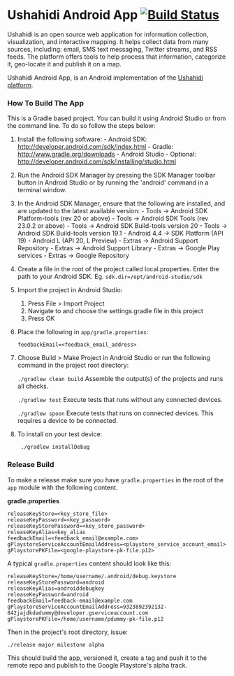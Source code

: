 Ushahidi Android App [![Build Status](https://travis-ci.org/ushahidi/platform-android.svg?branch=master)](https://travis-ci.org/ushahidi/platform-android)
================

Ushahidi is an open source web application for information collection, visualization, and interactive mapping. 
It helps collect data from many sources, including: email, SMS text messaging, Twitter streams, and RSS feeds. 
The platform offers tools to help process that information, categorize it, geo-locate it and publish it on a map.

Ushahidi Android App, is an Android implementation of the [Ushahidi platform][1].

### How To Build The App

This is a Gradle based project. You can build it using Android Studio or from the command line. To 
do so follow the steps below:

1. Install the following software:
       - Android SDK:
         http://developer.android.com/sdk/index.html
       - Gradle:
         http://www.gradle.org/downloads
       - Android Studio - Optional: 
         http://developer.android.com/sdk/installing/studio.html

2. Run the Android SDK Manager by pressing the SDK Manager toolbar button
   in Android Studio or by running the 'android' command in a terminal
   window.

3. In the Android SDK Manager, ensure that the following are installed,
   and are updated to the latest available version:
       - Tools -> Android SDK Platform-tools (rev 20 or above)
       - Tools -> Android SDK Tools (rev 23.0.2 or above)
       - Tools -> Android SDK Build-tools version 20
       - Tools -> Android SDK Build-tools version 19.1
       - Android 4.4 -> SDK Platform (API 19)
       - Android L (API 20, L Preview)
       - Extras -> Android Support Repository
       - Extras -> Android Support Library
       - Extras -> Google Play services
       - Extras -> Google Repository

4. Create a file in the root of the project called local.properties. Enter the path to your Android SDK.
    Eg. `sdk.dir=/opt/android-studio/sdk`

5. Import the project in Android Studio:

    1. Press File > Import Project
    2. Navigate to and choose the settings.gradle file in this project
    3. Press OK

6. Place the following in `app/gradle.properties`:

   ```
   feedbackEmail=<feedback_email_address>
   ```

7. Choose Build > Make Project in Android Studio or run the following
    command in the project root directory:
    
   `./gradlew clean build` Assemble the output(s) of the projects and runs all checks.
   
   `./gradlew test` Execute tests that runs without any connected devices.
   
   `./gradlew spoon` Execute tests that runs on connected devices. This requires a device to be connected.
   
8. To install on your test device:

   ```
    ./gradlew installDebug
   ```

### Release Build

To make a release make sure you have `gradle.properties` in the root of the `app` module with the
following content.

**gradle.properties**
```
releaseKeyStore=<key_store_file>
releaseKeyPassword=<key_password>
releaseKeyStorePassword=<key_store_password>
releaseKeyAlias=key_alias
feedbackEmail=<feedback_email@example.com>
gPlaystoreServiceAccountEmailAddress=<playstore_service_account_email>
gPlaystorePKFile=<google-playstore-pk-file.p12>
```

A typical `gradle.properties` content should look like this:
```
releaseKeyStore=/home/username/.android/debug.keystore
releaseKeyStorePassword=android
releaseKeyAlias=androiddebugkey
releaseKeyPassword=android
feedbackEmail=feedback-email@example.com
gPlaystoreServiceAccountEmailAddress=9323892392132-842jajdkdadummy@developer.gserviceaccount.com
gPlaystorePKFile=/home/username/pdummy-pk-file.p12
```

Then in the project's root directory, issue:

`./release major milestone alpha`

This should build the app, versioned it, create a tag and push it to the remote repo and publish
to the Google Playstore's alpha track.

[1]: https://github.com/ushahidi/platform